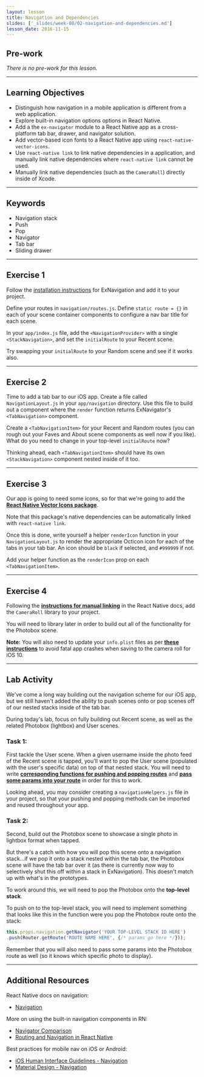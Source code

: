 ```yaml
---
layout: lesson
title: Navigation and Dependencies
slides: ['_slides/week-08/02-navigation-and-dependencies.md']
lesson_date: 2016-11-15
---
```


## Pre-work

*There is no pre-work for this lesson.*

---

## Learning Objectives

- Distinguish how navigation in a mobile application is different from a web application.
- Explore built-in navigation options options in React Native.
- Add a the `ex-navigator` module to a React Native app as a cross-platform tab bar, drawer, and navigator solution.
- Add vector-based icon fonts to a React Native app using `react-native-vector-icons`.
- Use `react-native link` to link native dependencies in a application, and manually link native dependencies where `react-native link` cannot be used.
- Manually link native dependencies (such as the `CameraRoll`) directly inside of Xcode.

---

## Keywords

- Navigation stack
- Push
- Pop
- Navigator
- Tab bar
- Sliding drawer

---

## Exercise 1

Follow the [installation instructions](https://github.com/exponentjs/ex-navigation#installation) for ExNavigation and add it to your project.

Define your routes in `navigation/routes.js`. Define `static route = {}` in each of your scene container components to configure a nav bar title for each scene.

In your `app/index.js` file, add the `<NavigationProvider>` with a single `<StackNavigation>`, and set the `initialRoute` to your Recent scene.

Try swapping your `initialRoute` to your Random scene and see if it works also.

---

## Exercise 2

Time to add a tab bar to our iOS app. Create a file called `NavigationLayout.js` in your `app/navigation` directory. Use this file to build out a component where the `render` function returns ExNavigator's `<TabNavigation>` component.

Create a `<TabNavigationItem>` for your Recent and Random routes (you can rough out your Faves and About scene components as well now if you like). What do you need to change in your top-level `initialRoute` now?

Thinking ahead, each `<TabNavigationItem>` should have its own `<StackNavigation>` component nested inside of it too.

---

## Exercise 3

Our app is going to need some icons, so for that we're going to add the **[React Native Vector Icons package](https://github.com/oblador/react-native-vector-icons)**.

Note that this package's native dependencies can be automatically linked with `react-native link`.

Once this is done, write yourself a helper `renderIcon` function in your `NavigationLayout.js` to render the appropriate Octicon icon for each of the tabs in your tab bar. An icon should be `black` if selected, and `#999999` if not.

Add your helper function as the `renderIcon` prop on each `<TabNavigationItem>`.

---

## Exercise 4

Following the **[instructions for manual linking](https://facebook.github.io/react-native/docs/linking-libraries-ios.html#manual-linking)** in the React Native docs, add the `CameraRoll` library to your project.

You will need to library later in order to build out all of the functionality for the Photobox scene.

**Note:** You will also need to update your `info.plist` files as per **[these instructions](https://github.com/facebook/react-native/issues/10115)** to avoid fatal app crashes when saving to the camera roll for iOS 10.

---

## Lab Activity

We've come a long way building out the navigation scheme for our iOS app, but we still haven't added the ability to push scenes onto or pop scenes off of our nested stacks inside of the tab bar.

During today's lab, focus on fully building out Recent scene, as well as the related Photobox (lightbox) and User scenes.

### Task 1:

First tackle the User scene. When a given username inside the photo feed of the Recent scene is tapped, you'll want to pop the User scene (populated with the user's specific data) on top of that nested stack. You will need to write **[corresponding functions for pushing and popping routes](https://github.com/exponentjs/ex-navigation#push-and-popping-routes)** and **[pass some params into your route](https://github.com/exponentjs/ex-navigation#passing-params-to-a-route)** in order for this to work.

Looking ahead, you may consider creating a `navigationHelpers.js` file in your project, so that your pushing and popping methods can be imported and reused throughout your app.

### Task 2:

Second, build out the Photobox scene to showcase a single photo in lightbox format when tapped.

But there's a catch with how you will pop this scene onto a navigation stack...if we pop it onto a stack nested within the tab bar, the Photobox scene will have the tab bar over it (as there is currently now way to selectively shut this off within a stack in ExNavigation). This doesn't match up with what's in the prototypes.

To work around this, we will need to pop the Photobox onto the **top-level stack**.

To push on to the top-level stack, you will need to implement something that looks like this in the function were you pop the Photobox route onto the stack:

```js
this.props.navigation.getNavigator('YOUR TOP-LEVEL STACK ID HERE')
.push(Router.getRoute('ROUTE NAME HERE', {/* params go here */}));
```

Remember that you will also need to pass some params into the Photobox route as well (so it knows which specific photo to display).

---

## Additional Resources

React Native docs on navigation:

- [Navigation](https://facebook.github.io/react-native/docs/navigation.html)

More on using the built-in navigation components in RN:

- [Navigator Comparison](https://github.com/ericvicenti/navigation-rfc/blob/master/Docs/NavigationOverview.md)
- [Routing and Navigation in React Native](http://blog.paracode.com/2016/01/05/routing-and-navigation-in-react-native/)

Best practices for mobile nav on iOS or Android:

- [iOS Human Interface Guidelines - Navigation](https://developer.apple.com/ios/human-interface-guidelines/interaction/navigation/)
- [Material Design - Navigation](https://material.google.com/patterns/navigation.html)
